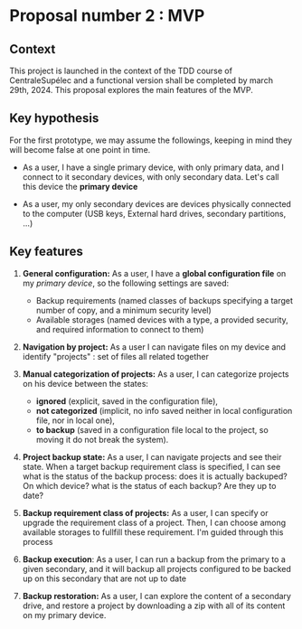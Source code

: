 # Proposal number 2 : MVP

## Context

This project is launched in the context of the TDD course of CentraleSupélec
and a functional version shall be completed by march 29th, 2024. This proposal
explores the main features of the MVP.

## Key hypothesis

For the first prototype, we may assume the followings, keeping in mind they will
become false at one point in time.

- As a user, I have a single primary device, with only primary data, and I
  connect to it secondary devices, with only secondary data. Let's call this
  device the **primary device**

- As a user, my only secondary devices are devices physically connected to the
  computer (USB keys, External hard drives, secondary partitions, ...)

## Key features

1. **General configuration:** As a user, I have a **global configuration file** on my _primary device_, so the
  following settings are saved:

    - Backup requirements (named classes of backups specifying a target number of
      copy, and a minimum security level)
    - Available storages (named devices with a type, a provided security, and
      required information to connect to them)

2. **Navigation by project:** As a user I can navigate files on my device and identify "projects" : set of
  files all related together

3. **Manual categorization of projects:** As a user, I can categorize projects on his device between the states:

    - **ignored** (explicit, saved in the configuration file),
    - **not categorized** (implicit, no info saved neither in local configuration
      file, nor in local one),
    - **to backup** (saved in a configuration file local to the project, so moving
      it do not break the system).

4. **Project backup state:** As a user, I can navigate projects and see their state. When a target backup
  requirement class is specified, I can see what is the status of the backup
  process: does it is actually backuped? On which device? what is the status of
  each backup? Are they up to date?

5. **Backup requirement class of projects:** As a user, I can specify or upgrade the requirement class of a project. Then,
  I can choose among available storages to fullfill these requirement. I'm guided
  through this process

6. **Backup execution**: As a user, I can run a backup from the primary to a given secondary, and it will
  backup all projects configured to be backed up on this secondary that are not
  up to date

7. **Backup restoration:** As a user, I can explore the content of a secondary drive, and restore a project
  by downloading a zip with all of its content on my primary device.

